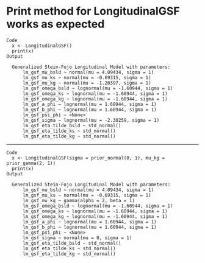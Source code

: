 # Print method for LongitudinalGSF works as expected

    Code
      x <- LongitudinalGSF()
      print(x)
    Output
      
      Generalized Stein-Fojo Longitudinal Model with parameters:
          lm_gsf_mu_bsld ~ normal(mu = 4.09434, sigma = 1)
          lm_gsf_mu_ks ~ normal(mu = -0.69315, sigma = 1)
          lm_gsf_mu_kg ~ normal(mu = -1.20397, sigma = 1)
          lm_gsf_omega_bsld ~ lognormal(mu = -1.60944, sigma = 1)
          lm_gsf_omega_ks ~ lognormal(mu = -1.60944, sigma = 1)
          lm_gsf_omega_kg ~ lognormal(mu = -1.60944, sigma = 1)
          lm_gsf_a_phi ~ lognormal(mu = 1.60944, sigma = 1)
          lm_gsf_b_phi ~ lognormal(mu = 1.60944, sigma = 1)
          lm_gsf_psi_phi ~ <None>
          lm_gsf_sigma ~ lognormal(mu = -2.30259, sigma = 1)
          lm_gsf_eta_tilde_bsld ~ std_normal()
          lm_gsf_eta_tilde_ks ~ std_normal()
          lm_gsf_eta_tilde_kg ~ std_normal()
      

---

    Code
      x <- LongitudinalGSF(sigma = prior_normal(0, 1), mu_kg = prior_gamma(2, 1))
      print(x)
    Output
      
      Generalized Stein-Fojo Longitudinal Model with parameters:
          lm_gsf_mu_bsld ~ normal(mu = 4.09434, sigma = 1)
          lm_gsf_mu_ks ~ normal(mu = -0.69315, sigma = 1)
          lm_gsf_mu_kg ~ gamma(alpha = 2, beta = 1)
          lm_gsf_omega_bsld ~ lognormal(mu = -1.60944, sigma = 1)
          lm_gsf_omega_ks ~ lognormal(mu = -1.60944, sigma = 1)
          lm_gsf_omega_kg ~ lognormal(mu = -1.60944, sigma = 1)
          lm_gsf_a_phi ~ lognormal(mu = 1.60944, sigma = 1)
          lm_gsf_b_phi ~ lognormal(mu = 1.60944, sigma = 1)
          lm_gsf_psi_phi ~ <None>
          lm_gsf_sigma ~ normal(mu = 0, sigma = 1)
          lm_gsf_eta_tilde_bsld ~ std_normal()
          lm_gsf_eta_tilde_ks ~ std_normal()
          lm_gsf_eta_tilde_kg ~ std_normal()
      

